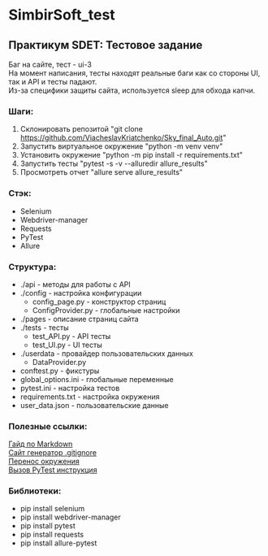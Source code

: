 # SimbirSoft_test

## Практикум SDET: Тестовое задание
Баг на сайте, тест - ui-3  
На момент написания, тесты находят реальные баги как со стороны UI, так и API и тесты падают.  
Из-за специфики защиты сайта, используется sleep для обхода капчи.

### Шаги:
1. Склонировать репозитой "git clone https://github.com/ViacheslavKriatchenko/Sky_final_Auto.git"
2. Запустить виртуальное окружение "python -m venv venv"
3. Установить окружение "python -m pip install -r requirements.txt"
4. Запустить тесты "pytest -s -v --alluredir allure_results"
5. Просмотреть отчет "allure serve allure_results"

### Стэк:
- Selenium
- Webdriver-manager
- Requests
- PyTest
- Allure

### Структура:
- ./api - методы для работы с API
- ./config - настройка конфигурации
    - config_page.py - конструктор страниц
    - ConfigProvider.py - глобальные настройки
- ./pages - описание страниц сайта
- ./tests - тесты
    - test_API.py - API тесты
    - test_UI.py - UI тесты
- ./userdata - провайдер пользовательских данных
    - DataProvider.py
- conftest.py - фикстуры
- global_options.ini - глобальные переменные
- pytest.ini - настройка тестов
- requirements.txt - настройка окружения
- user_data.json - пользовательские данные

### Полезные ссылки:
[Гайд по Markdown](https://www.markdownguide.org/basic-syntax/)  
[Сайт генератор .gitignore](https://www.toptal.com/developers/gitignore)  
[Перенос окружения](https://pip.pypa.io/en/stable/cli/pip_freeze/)  
[Вызов PyTest инструкция](https://pytest-docs-ru.readthedocs.io/ru/latest/usage.html)

### Библиотеки:
- pip install selenium
- pip install webdriver-manager
- pip install pytest
- pip install requests
- pip install allure-pytest

